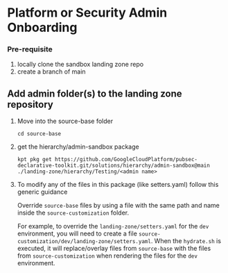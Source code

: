 # Platform or Security Admin Onboarding

### Pre-requisite
1. locally clone the sandbox landing zone repo
1. create a branch of main

## Add admin folder(s) to the landing zone repository

  1. Move into the source-base folder
      ```
      cd source-base
      ```
  1. get the hierarchy/admin-sandbox package
        ```
        kpt pkg get https://github.com/GoogleCloudPlatform/pubsec-declarative-toolkit.git/solutions/hierarchy/admin-sandbox@main ./landing-zone/hierarchy/Testing/<admin name>
        ```
  1. To modify any of the files in this package (like setters.yaml) follow this generic guidance
  
      Override `source-base` files by using a file with the same path and name inside the `source-customization` folder.
      
      For example, to override the `landing-zone/setters.yaml` for the `dev` environment, you will need to create a file `source-customization/dev/landing-zone/setters.yaml`. When the `hydrate.sh` is executed, it will replace/overlay files from `source-base` with the files from `source-customization` when rendering the files for the `dev` environment.